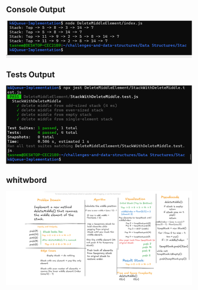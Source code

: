 ## Console Output
![Console Output](./images/ch9consol.png)


## Tests Output
![Console Output](./images/ch9tests.png)

## whitwbord
![Console Output](./images/DeleteMiddleElementofaStackWB.png)
